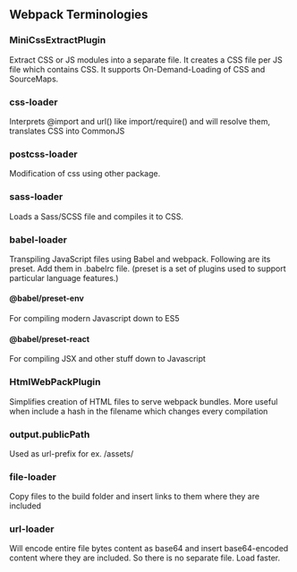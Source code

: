 ## Webpack Terminologies

### MiniCssExtractPlugin
Extract CSS or JS modules into a separate file.
It creates a CSS file per JS file which contains CSS.
It supports On-Demand-Loading of CSS and SourceMaps.

### css-loader
Interprets @import and url() like import/require() and will resolve them, 
translates CSS into CommonJS

### postcss-loader
Modification of css using other package.

### sass-loader
Loads a Sass/SCSS file and compiles it to CSS.

### babel-loader
Transpiling JavaScript files using Babel and webpack.
Following are its preset. Add them in .babelrc file.
(preset is a set of plugins used to support particular language features.)

#### @babel/preset-env
For compiling modern Javascript down to ES5

#### @babel/preset-react
For compiling JSX and other stuff down to Javascript

### HtmlWebPackPlugin
Simplifies creation of HTML files to serve webpack bundles.
More useful when include a hash in the filename which changes every compilation

### output.publicPath
Used as url-prefix for ex. /assets/

### file-loader
Copy files to the build folder and insert links to them where they are included

### url-loader
Will encode entire file bytes content as base64 and insert base64-encoded content where they are included. So there is no separate file. Load faster.
